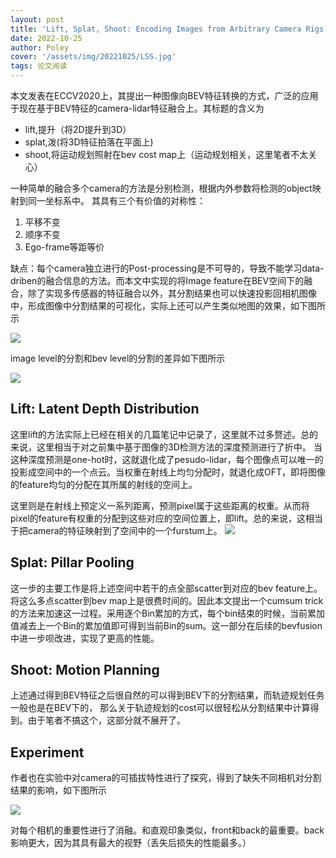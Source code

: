 ```yaml
---
layout: post
title: 'Lift, Splat, Shoot: Encoding Images from Arbitrary Camera Rigs by Implicitly Unprojecting to 3D'
date: 2022-10-25
author: Poley
cover: '/assets/img/20221025/LSS.jpg'
tags: 论文阅读
---
```


本文发表在ECCV2020上，其提出一种图像向BEV特征转换的方式，广泛的应用于现在基于BEV特征的camera-lidar特征融合上。其标题的含义为
+ lift,提升（将2D提升到3D）
+ splat,泼(将3D特征拍落在平面上)
+ shoot,将运动规划照射在bev cost map上（运动规划相关，这里笔者不太关心）


一种简单的融合多个camera的方法是分别检测，根据内外参数将检测的object映射到同一坐标系中。
其具有三个有价值的对称性：
1. 平移不变
2. 顺序不变
3. Ego-frame等距等价

缺点：每个camera独立进行的Post-processing是不可导的，导致不能学习data-driben的融合信息的方法。而本文中实现的将Image feature在BEV空间下的融合，除了实现多传感器的特征融合以外，其分割结果也可以快速投影回相机图像中，形成图像中分割结果的可视化，实际上还可以产生类似地图的效果，如下图所示

![](/assets/img/20221025/LSSF1.jpg)

image level的分割和bev level的分割的差异如下图所示

![](/assets/img/20221025/LSSF2.jpg)

## Lift: Latent Depth Distribution
这里lift的方法实际上已经在相关的几篇笔记中记录了，这里就不过多赘述。总的来说，这里相当于对之前集中基于图像的3D检测方法的深度预测进行了折中。
当这种深度预测是one-hot时，这就退化成了pesudo-lidar，每个图像点可以唯一的投影成空间中的一个点云。当权重在射线上均匀分配时，就退化成OFT，即将图像的feature均匀的分配在其所属的射线的空间上。

这里则是在射线上预定义一系列距离，预测pixel属于这些距离的权重。从而将pixel的feature有权重的分配到这些对应的空间位置上，即lift。总的来说，这相当于把camera的特征映射到了空间中的一个furstum上。
![](/assets/img/20221025/LSSF3.jpg)

## Splat: Pillar Pooling
这一步的主要工作是将上述空间中若干的点全部scatter到对应的bev feature上。将这么多点scatter到bev map上是很费时间的。因此本文提出一个cumsum trick的方法来加速这一过程。采用逐个Bin累加的方式，每个bin结束的时候，当前累加值减去上一个Bin的累加值即可得到当前Bin的sum。这一部分在后续的bevfusion中进一步呗改进，实现了更高的性能。

## Shoot: Motion Planning
上述通过得到BEV特征之后很自然的可以得到BEV下的分割结果，而轨迹规划任务一般也是在BEV下的， 那么关于轨迹规划的cost可以很轻松从分割结果中计算得到。由于笔者不搞这个，这部分就不展开了。


## Experiment
作者也在实验中对camera的可插拔特性进行了探究，得到了缺失不同相机对分割结果的影响，如下图所示

![](/assets/img/20221025/LSSF7.jpg)

对每个相机的重要性进行了消融。和直观印象类似，front和back的最重要。back影响更大，因为其具有最大的视野（丢失后损失的性能最多。）